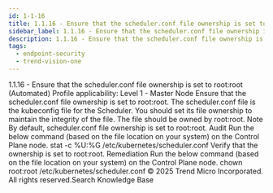 ```yaml
---
id: 1-1-16
title: 1.1.16 - Ensure that the scheduler.conf file ownership is set to root:root (Automated)
sidebar_label: 1.1.16 - Ensure that the scheduler.conf file ownership is set to root:root (Automated)
description: 1.1.16 - Ensure that the scheduler.conf file ownership is set to root:root (Automated)
tags:
  - endpoint-security
  - trend-vision-one
---
```


 1.1.16 - Ensure that the scheduler.conf file ownership is set to root:root (Automated) Profile applicability: Level 1 - Master Node Ensure that the scheduler.conf file ownership is set to root:root. The scheduler.conf file is the kubeconfig file for the Scheduler. You should set its file ownership to maintain the integrity of the file. The file should be owned by root:root. Note By default, scheduler.conf file ownership is set to root:root. Audit Run the below command (based on the file location on your system) on the Control Plane node. stat -c %U:%G /etc/kubernetes/scheduler.conf Verify that the ownership is set to root:root. Remediation Run the below command (based on the file location on your system) on the Control Plane node. chown root:root /etc/kubernetes/scheduler.conf © 2025 Trend Micro Incorporated. All rights reserved.Search Knowledge Base